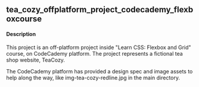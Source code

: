 ## tea_cozy_offplatform_project_codecademy_flexboxcourse

#### Description

This project is an off-platform project inside "Learn CSS: Flexbox and Grid" course, on CodeCademy platform.
The project represents a fictional tea shop website, TeaCozy.

The CodeCademy platform has provided a design spec and image assets to help along the way, like img-tea-cozy-redline.jpg in the main directory.
